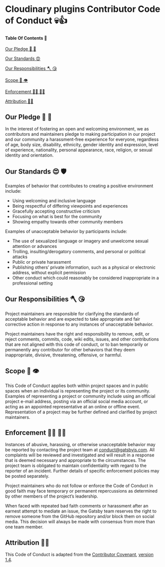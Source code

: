 # Cloudinary plugins Contributor Code of Conduct 💀👍

#### Table Of Contents 🧶

[Our Pledge 🤜 🤛](#our-pledge)

[Our Standards 😍](#our-standards)

[Our Responsibilities 🪓 😘](#our-responsibilities)

[Scope 🔭 👁️](#scope)

[Enforcement 🤦‍♀️ 👮‍♀️](#enforcement)

[Attribution 👩‍🎓](#attribution)

## Our Pledge 🤜 🤛

In the interest of fostering an open and welcoming environment, we as contributors and maintainers pledge to making participation in our project and our community a harassment-free experience for everyone, regardless of age, body size, disability, ethnicity, gender identity and expression, level of experience, nationality, personal appearance, race, religion, or sexual identity and orientation.

## Our Standards 😍 🛡️

Examples of behavior that contributes to creating a positive environment include:

* Using welcoming and inclusive language
* Being respectful of differing viewpoints and experiences
* Gracefully accepting constructive criticism
* Focusing on what is best for the community
* Showing empathy towards other community members

Examples of unacceptable behavior by participants include:

* The use of sexualized language or imagery and unwelcome sexual attention or advances
* Trolling, insulting/derogatory comments, and personal or political attacks
* Public or private harassment
* Publishing others’ private information, such as a physical or electronic address, without explicit permission
* Other conduct which could reasonably be considered inappropriate in a professional setting

## Our Responsibilities 🪓 😘

Project maintainers are responsible for clarifying the standards of acceptable behavior and are expected to take appropriate and fair corrective action in response to any instances of unacceptable behavior.

Project maintainers have the right and responsibility to remove, edit, or reject comments, commits, code, wiki edits, issues, and other contributions that are not aligned with this code of conduct, or to ban temporarily or permanently any contributor for other behaviors that they deem inappropriate, divisive, threatening, offensive, or harmful.

## Scope 🔭 👁️

This Code of Conduct applies both within project spaces and in public spaces when an individual is representing the project or its community. Examples of representing a project or community include using an official project e-mail address, posting via an official social media account, or acting as an appointed representative at an online or offline event. Representation of a project may be further defined and clarified by project maintainers.

## Enforcement  🤦‍♀️ 👮‍♀️

Instances of abusive, harassing, or otherwise unacceptable behavior may be reported by contacting the project team at conduct@gatsbyjs.com. All complaints will be reviewed and investigated and will result in a response that is deemed necessary and appropriate to the circumstances. The project team is obligated to maintain confidentiality with regard to the reporter of an incident. Further details of specific enforcement policies may be posted separately.

Project maintainers who do not follow or enforce the Code of Conduct in good faith may face temporary or permanent repercussions as determined by other members of the project’s leadership.

When faced with repeated bad faith comments or harassment after an earnest attempt to mediate an issue, the Gatsby team reserves the right to remove someone from the GitHub repository and/or block them on social media. This decision will always be made with consensus from more than one team member.

## Attribution 👩‍🎓

This Code of Conduct is adapted from the [Contributor Covenant](https://contributor-covenant.org/), [version 1.4](https://contributor-covenant.org/version/1/4/).
